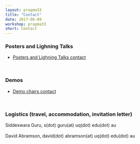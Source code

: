 ```yaml
---
layout: pragma33
title: "Contact"
date: 2017-06-09
workshop: pragma33
short: Contact
---
```


### Posters and Lighning Talks
* [Posters and Lighning Talks contact](http://www.pragma-grid.net/pragma33-callForPosters/)

<br>

### Demos
* [Demo chairs contact](http://www.pragma-grid.net/pragma33-CallForDemos/) 

<br>

### Logistics (travel, accommodation, invitation letter) 

 Siddeswara Guru, s(dot) guru(at) uq(dot) edu(dot) au <br/><br/>
 David Abramson, david(dot) abramson(at) uq(dot) edu(dot) au


